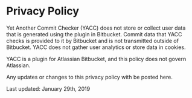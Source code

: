 # Privacy Policy

Yet Another Commit Checker (YACC) does not store or collect user data that is generated using the plugin in Bitbucket.
Commit data that YACC checks is provided to it by Bitbucket and is not transmitted outside of Bitbucket.
YACC does not gather user analytics or store data in cookies.

YACC is a plugin for Atlassian Bitbucket, and this policy does not govern Atlassian.

Any updates or changes to this privacy policy with be posted here.

Last updated: January 29th, 2019
